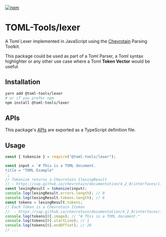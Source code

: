 [![npm](https://img.shields.io/npm/v/@toml-tools/lexer.svg)](https://www.npmjs.com/package/@toml-tools/lexer)

# TOML-Tools/lexer

A Toml Lexer implemented in JavaScript using the [Chevrotain](https://github.com/SAP/chevrotain) Parsing Toolkit.

This package could be used as part of a Toml Parser,
a Toml syntax highlighter or any other use case where a Toml **Token Vector** would be useful.

## Installation

```bash
yarn add @toml-tools/lexer
# or if you prefer npm
npm install @toml-tools/lexer
```

## APIs

This package's [APIs](./api.d.ts) are exported as a TypeScript definition file.

## Usage

```javascript
const { tokenize } = require("@toml-tools/lexer");

const input = `# This is a TOML document.
title = "TOML Example"
`;
// Tokenize returns a Chevrotain IlexingResult
// - https://sap.github.io/chevrotain/documentation/4_2_0/interfaces/ilexingresult.html
const lexingResult = tokenize(input);
console.log(lexingResult.errors.length); // 0
console.log(lexingResult.tokens.length); // 6
const tokens = lexingResult.tokens;
// Each Token is a Chevrotain Itoken
//  - https://sap.github.io/chevrotain/documentation/4_2_0/interfaces/itoken.html
console.log(tokens[0].image); // "# This is a TOML document."
console.log(tokens[0].startLine); // 1
console.log(tokens[0].endOffset); // 26
// ...
```
